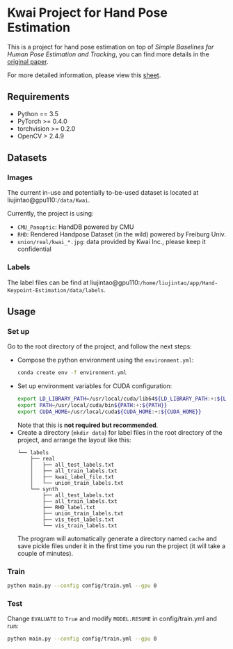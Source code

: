 # Kwai Project for Hand Pose Estimation

This is a project for hand pose estimation on top of _Simple Baselines for Human Pose Estimation and Tracking_, you can find more details in the [original paper](https://arxiv.org/pdf/1804.06208.pdf).

For more detailed information, please view this [sheet](https://docs.google.com/spreadsheets/d/1xdEpDyYqx8CaERFEAPpjGvlkzpMThUEdoCOGswbPmmI/edit?usp=sharing).

## Requirements

* Python == 3.5
* PyTorch >= 0.4.0
* torchvision >= 0.2.0
* OpenCV > 2.4.9

## Datasets

### Images

The current in-use and potentially to-be-used dataset is located at liujintao@gpu110:`/data/Kwai`.

Currently, the project is using:
* `CMU_Panoptic`: HandDB powered by CMU
* `RHD`: Rendered Handpose Dataset (in the wild) powered by Freiburg Univ.
* `union/real/kwai_*.jpg`: data provided by Kwai Inc., please keep it confidential

### Labels

The label files can be find at liujintao@gpu110:`/home/liujintao/app/Hand-Keypoint-Estimation/data/labels`.


## Usage

### Set up

Go to the root directory of the project, and follow the next steps:

* Compose the python environment using the `environment.yml`:
    ```bash
    conda create env -f environment.yml
    ```
* Set up environment variables for CUDA configuration:
    ```bash
    export LD_LIBRARY_PATH=/usr/local/cuda/lib64${LD_LIBRARY_PATH:+:${LD_LIBRARY}}
    export PATH=/usr/local/cuda/bin${PATH:+:${PATH}}
    export CUDA_HOME=/usr/local/cuda${CUDA_HOME:+:${CUDA_HOME}}
    ```  
    Note that this is **not required but recommended**.
*  Create a directory (`mkdir data`) for label files in the root directory of the project,
    and arrange the layout like this:
    ```
    └── labels
        ├── real
        │   ├── all_test_labels.txt
        │   ├── all_train_labels.txt
        │   ├── kwai_label_file.txt
        │   └── union_train_labels.txt
        └── synth
            ├── all_test_labels.txt
            ├── all_train_labels.txt
            ├── RHD_label.txt
            ├── union_train_labels.txt
            ├── vis_test_labels.txt
            └── vis_train_labels.txt
    ```
    The program will automatically generate a directory named `cache` and save pickle files under it in the first time you run the project 
    (it will take a couple of minutes).
    

### Train

```bash
python main.py --config config/train.yml --gpu 0
```

### Test
 
Change `EVALUATE` to `True` and modify `MODEL.RESUME` in config/train.yml and run:

```bash
python main.py --config config/train.yml --gpu 0
``` 